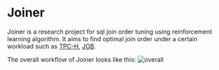Joiner
=======

Joiner is a research project for sql join order tuning using reinforcement learning algorithm.
It aims to find optimal join order under a certain workload such as
[TPC-H](http://www.tpc.org/tpch/), [JOB](https://github.com/gregrahn/join-order-benchmark).

The overall workflow of Joiner looks like this:
![overall](https://github.com/hezuojiao/Joiner/images/overall.jpg)